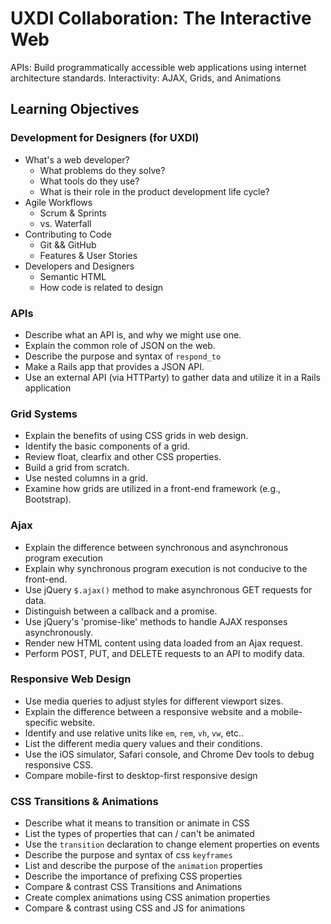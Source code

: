 # UXDI Collaboration: The Interactive Web

APIs: Build programmatically accessible web applications using internet architecture standards.
Interactivity: AJAX, Grids, and Animations

## Learning Objectives

### Development for Designers (for UXDI)
- What's a web developer?
  - What problems do they solve?
  - What tools do they use?
  - What is their role in the product development life cycle?
- Agile Workflows
  - Scrum & Sprints
  - vs. Waterfall
- Contributing to Code
  - Git && GitHub
  - Features & User Stories
- Developers and Designers
  - Semantic HTML
  - How code is related to design

### APIs
- Describe what an API is, and why we might use one.
- Explain the common role of JSON on the web.
- Describe the purpose and syntax of `respond_to`
- Make a Rails app that provides a JSON API.
- Use an external API (via HTTParty) to gather data and utilize it in a Rails application

### Grid Systems
- Explain the benefits of using CSS grids in web design.
- Identify the basic components of a grid.
- Review float, clearfix and other CSS properties.
- Build a grid from scratch.
- Use nested columns in a grid.
- Examine how grids are utilized in a front-end framework (e.g., Bootstrap).

### Ajax
- Explain the difference between synchronous and asynchronous program execution
- Explain why synchronous program execution is not conducive to the front-end.
- Use jQuery `$.ajax()` method to make asynchronous GET requests for data.
- Distinguish between a callback and a promise.
- Use jQuery's 'promise-like' methods to handle AJAX responses asynchronously.
- Render new HTML content using data loaded from an Ajax request.
- Perform POST, PUT, and DELETE requests to an API to modify data.

### Responsive Web Design

- Use media queries to adjust styles for different viewport sizes.
- Explain the difference between a responsive website and a mobile-specific website.
- Identify and use relative units like `em`, `rem`, `vh`, `vw`, etc..
- List the different media query values and their conditions.
- Use the iOS simulator, Safari console, and Chrome Dev tools to debug responsive CSS.
- Compare mobile-first to desktop-first responsive design

### CSS Transitions & Animations

- Describe what it means to transition or animate in CSS
- List the types of properties that can / can't be animated
- Use the `transition` declaration to change element properties on events
- Describe the purpose and syntax of css `keyframes`
- List and describe the purpose of the `animation` properties
- Describe the importance of prefixing CSS properties
- Compare & contrast CSS Transitions and Animations
- Create complex animations using CSS animation properties
- Compare & contrast using CSS and JS for animations

